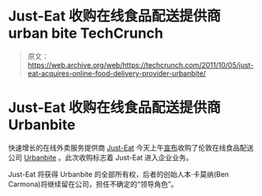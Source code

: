 # Just-Eat 收购在线食品配送提供商 urban bite TechCrunch

> 原文：<https://web.archive.org/web/https://techcrunch.com/2011/10/05/just-eat-acquires-online-food-delivery-provider-urbanbite/>

# Just-Eat 收购在线食品配送提供商 Urbanbite

快速增长的在线外卖服务提供商 [Just-Eat](https://web.archive.org/web/20230203165725/http://www.crunchbase.com/company/just-eat-com) 今天上午[宣布](https://web.archive.org/web/20230203165725/http://www.businesswire.com/news/home/20111005005635/en/Just-Eat-Digs-Corporate-Market-Urbanbite-Acquisition)收购了伦敦在线食品配送公司 [Urbanbite](https://web.archive.org/web/20230203165725/http://www.urbanbite.com/) 。此次收购标志着 Just-Eat 进入企业业务。

Just-Eat 将获得 Urbanbite 的全部所有权，后者的创始人本·卡莫纳(Ben Carmona)将继续留在公司，担任不确定的“领导角色”。
